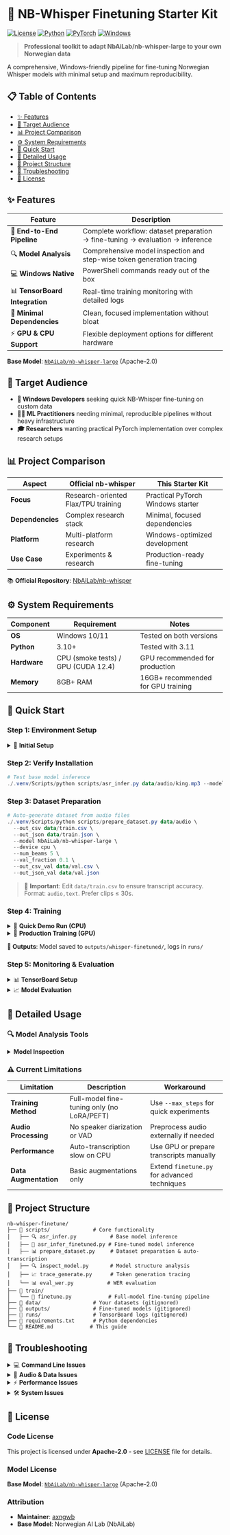 # 🎯 NB-Whisper Finetuning Starter Kit

[![License](https://img.shields.io/badge/License-Apache%202.0-blue.svg)](https://opensource.org/licenses/Apache-2.0)
[![Python](https://img.shields.io/badge/Python-3.10%2B-blue.svg)](https://www.python.org/)
[![PyTorch](https://img.shields.io/badge/PyTorch-2.0%2B-red.svg)](https://pytorch.org/)
[![Windows](https://img.shields.io/badge/Platform-Windows%2010%2F11-blue.svg)](https://www.microsoft.com/windows)

> **Professional toolkit to adapt NbAiLab/nb-whisper-large to your own Norwegian data**

A comprehensive, Windows-friendly pipeline for fine-tuning Norwegian Whisper models with minimal setup and maximum reproducibility.

## 📋 Table of Contents

- [✨ Features](#-features)
- [🎯 Target Audience](#-target-audience)
- [📊 Project Comparison](#-project-comparison)
- [⚙️ System Requirements](#️-system-requirements)
- [🚀 Quick Start](#-quick-start)
- [📖 Detailed Usage](#-detailed-usage)
- [📁 Project Structure](#-project-structure)
- [🔧 Troubleshooting](#-troubleshooting)
- [📄 License](#-license)

## ✨ Features

| Feature | Description |
|---------|-------------|
| 🔄 **End-to-End Pipeline** | Complete workflow: dataset preparation → fine-tuning → evaluation → inference |
| 🔍 **Model Analysis** | Comprehensive model inspection and step-wise token generation tracing |
| 💻 **Windows Native** | PowerShell commands ready out of the box |
| 📊 **TensorBoard Integration** | Real-time training monitoring with detailed logs |
| 🎯 **Minimal Dependencies** | Clean, focused implementation without bloat |
| ⚡ **GPU & CPU Support** | Flexible deployment options for different hardware |

**Base Model**: [`NbAiLab/nb-whisper-large`](https://huggingface.co/NbAiLab/nb-whisper-large) (Apache-2.0)

## 🎯 Target Audience

- **🔧 Windows Developers** seeking quick NB-Whisper fine-tuning on custom data
- **👨‍💼 ML Practitioners** needing minimal, reproducible pipelines without heavy infrastructure
- **🎓 Researchers** wanting practical PyTorch implementation over complex research setups

## 📊 Project Comparison

| Aspect | Official nb-whisper | This Starter Kit |
|--------|-------------------|------------------|
| **Focus** | Research-oriented Flax/TPU training | Practical PyTorch Windows starter |
| **Dependencies** | Complex research stack | Minimal, focused dependencies |
| **Platform** | Multi-platform research | Windows-optimized development |
| **Use Case** | Experiments & research | Production-ready fine-tuning |

📚 **Official Repository**: [NbAiLab/nb-whisper](https://github.com/NbAiLab/nb-whisper)

## ⚙️ System Requirements

| Component | Requirement | Notes |
|-----------|-------------|-------|
| **OS** | Windows 10/11 | Tested on both versions |
| **Python** | 3.10+ | Tested with 3.11 |
| **Hardware** | CPU (smoke tests) / GPU (CUDA 12.4) | GPU recommended for production |
| **Memory** | 8GB+ RAM | 16GB+ recommended for GPU training |

## 🚀 Quick Start

### Step 1: Environment Setup

<details>
<summary>🔧 <strong>Initial Setup</strong></summary>

```powershell
# Create virtual environment
py -3 -m venv .venv

# Install base requirements
./.venv/Scripts/pip install -r requirements.txt
```

**Choose PyTorch variant:**

```powershell
# 💻 CPU Version (for testing)
./.venv/Scripts/pip install --index-url https://download.pytorch.org/whl/cpu torch torchaudio

# 🚀 GPU Version (recommended for training)
./.venv/Scripts/pip install --index-url https://download.pytorch.org/whl/cu124 torch torchaudio
```
</details>

### Step 2: Verify Installation

```powershell
# Test base model inference
./.venv/Scripts/python scripts/asr_infer.py data/audio/king.mp3 --model_path NbAiLab/nb-whisper-large --device cpu --num_beams 5
```

### Step 3: Dataset Preparation

```powershell
# Auto-generate dataset from audio files
./.venv/Scripts/python scripts/prepare_dataset.py data/audio \
  --out_csv data/train.csv \
  --out_json data/train.json \
  --model NbAiLab/nb-whisper-large \
  --device cpu \
  --num_beams 5 \
  --val_fraction 0.1 \
  --out_csv_val data/val.csv \
  --out_json_val data/val.json
```

> 📝 **Important**: Edit `data/train.csv` to ensure transcript accuracy. Format: `audio,text`. Prefer clips ≤ 30s.

### Step 4: Training

<details>
<summary>🧪 <strong>Quick Demo Run (CPU)</strong></summary>

```powershell
./.venv/Scripts/python train/finetune.py \
  --model_id NbAiLab/nb-whisper-large \
  --dataset data/train.csv \
  --max_steps 5 \
  --per_device_train_batch_size 1 \
  --gradient_accumulation_steps 4 \
  --seed 42
```
</details>

<details>
<summary>🚀 <strong>Production Training (GPU)</strong></summary>

```powershell
./.venv/Scripts/python train/finetune.py \
  --model_id NbAiLab/nb-whisper-large \
  --dataset data/train.csv \
  --dataset_eval data/val.csv \
  --num_train_epochs 1 \
  --per_device_train_batch_size 4 \
  --gradient_accumulation_steps 4 \
  --fp16 \
  --seed 42
```
</details>

**📂 Outputs**: Model saved to `outputs/whisper-finetuned/`, logs in `runs/`

### Step 5: Monitoring & Evaluation

<details>
<summary>📊 <strong>TensorBoard Setup</strong></summary>

```powershell
# Install and launch TensorBoard
./.venv/Scripts/python -m pip install tensorboard
./.venv/Scripts/tensorboard --logdir runs --host 127.0.0.1 --port 6006
```
Open: [http://127.0.0.1:6006](http://127.0.0.1:6006)
</details>

<details>
<summary>📈 <strong>Model Evaluation</strong></summary>

```powershell
# Compare base vs fine-tuned models
./.venv/Scripts/python scripts/asr_infer.py data/audio/king.mp3 --model_path NbAiLab/nb-whisper-large --device cpu --num_beams 5
./.venv/Scripts/python scripts/asr_infer_finetuned.py data/audio/king.mp3 --model_path outputs/whisper-finetuned --device cpu --num_beams 5

# Evaluate WER on validation set
./.venv/Scripts/python scripts/eval_wer.py data/val.csv --model_path outputs/whisper-finetuned --device cpu --num_beams 5
```
</details>

## 📖 Detailed Usage

### 🔍 Model Analysis Tools

<details>
<summary><strong>Model Inspection</strong></summary>

```powershell
# Generate model structure summary
./.venv/Scripts/python scripts/inspect_model.py \
  --model_path NbAiLab/nb-whisper-large \
  --out analysis_model_summary.txt

# Trace token generation process
./.venv/Scripts/python scripts/trace_generate.py data/audio/king.mp3 \
  --model_path NbAiLab/nb-whisper-large \
  --max_new_tokens 64 \
  --num_beams 5 \
  --out analysis_trace.txt
```
</details>

### ⚠️ Current Limitations

| Limitation | Description | Workaround |
|------------|-------------|------------|
| **Training Method** | Full-model fine-tuning only (no LoRA/PEFT) | Use `--max_steps` for quick experiments |
| **Audio Processing** | No speaker diarization or VAD | Preprocess audio externally if needed |
| **Performance** | Auto-transcription slow on CPU | Use GPU or prepare transcripts manually |
| **Data Augmentation** | Basic augmentations only | Extend `finetune.py` for advanced techniques |

## 📁 Project Structure

```
nb-whisper-finetune/
├── 📁 scripts/              # Core functionality
│   ├── 🔍 asr_infer.py           # Base model inference
│   ├── 🎯 asr_infer_finetuned.py # Fine-tuned model inference  
│   ├── 📊 prepare_dataset.py     # Dataset preparation & auto-transcription
│   ├── 🔍 inspect_model.py       # Model structure analysis
│   ├── 📈 trace_generate.py      # Token generation tracing
│   └── 📊 eval_wer.py           # WER evaluation
├── 📁 train/
│   └── 🚀 finetune.py            # Full-model fine-tuning pipeline
├── 📁 data/                 # Your datasets (gitignored)
├── 📁 outputs/              # Fine-tuned models (gitignored)  
├── 📁 runs/                 # TensorBoard logs (gitignored)
├── 📄 requirements.txt      # Python dependencies
└── 📖 README.md            # This guide
```

## 🔧 Troubleshooting

<details>
<summary>💻 <strong>Command Line Issues</strong></summary>

| Issue | Solution |
|-------|----------|
| Commands not working | Run in **PowerShell** (`PS ...`), not Python REPL (`>>>`) |
| Virtual environment not activating | Ensure you're using `./.venv/Scripts/` prefix |
| Permission denied | Run PowerShell as Administrator if needed |

</details>

<details>
<summary>🎵 <strong>Audio & Data Issues</strong></summary>

| Issue | Solution |
|-------|----------|
| Training unstable with long audio | Split clips to ≤ 30 seconds |
| Poor transcription quality | Manually review and edit `data/train.csv` |
| Out of memory errors | Reduce batch size or use gradient accumulation |

</details>

<details>
<summary>⚡ <strong>Performance Issues</strong></summary>

| Issue | Solution |
|-------|----------|
| CPU training too slow | Use `--max_steps 5` for testing, GPU for production |
| TorchCodec warnings | `pip uninstall -y torchcodec` (we use torchaudio) |
| GPU out of memory | Reduce batch size or enable `--fp16` |

</details>

<details>
<summary>🛠️ <strong>System Issues</strong></summary>

| Issue | Solution |
|-------|----------|
| Windows symlinks warning | Harmless; optionally enable Developer Mode |
| HuggingFace cache issues | Clear cache: `rm -rf ~/.cache/huggingface/` |
| CUDA version mismatch | Reinstall PyTorch with correct CUDA version |

</details>

## 📄 License

### Code License
This project is licensed under **Apache-2.0** - see [LICENSE](LICENSE) file for details.

### Model License  
**Base Model**: [`NbAiLab/nb-whisper-large`](https://huggingface.co/NbAiLab/nb-whisper-large) (Apache-2.0)

### Attribution
- **Maintainer**: [axngwb](https://github.com/axngwb)
- **Base Model**: Norwegian AI Lab (NbAiLab)